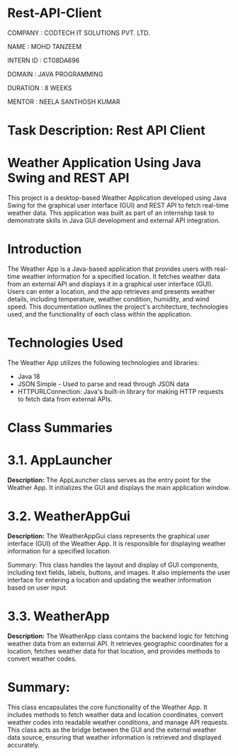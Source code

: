 # Rest-API-Client

COMPANY : CODTECH IT SOLUTIONS PVT. LTD.

NAME : MOHD TANZEEM

INTERN ID : CT08DA696

DOMAIN : JAVA PROGRAMMING

DURATION : 8 WEEKS

MENTOR : NEELA SANTHOSH KUMAR

# Task Description: Rest API Client

# Weather Application Using Java Swing and REST API 

This project is a desktop-based Weather Application developed using Java Swing for the graphical user interface (GUI) and REST API to fetch real-time weather data. This application was built as part of an internship task to demonstrate skills in Java GUI development and external API integration.

# Introduction

The Weather App is a Java-based application that provides users with real-time weather information for a specified location. It fetches weather data from an external API and displays it in a graphical user interface (GUI). Users can enter a location, and the app retrieves and presents weather details, including temperature, weather condition, humidity, and wind speed. This documentation outlines the project's architecture, technologies used, and the functionality of each class within the application.

# Technologies Used
The Weather App utilizes the following technologies and libraries:

- Java 18
- JSON Simple - Used to parse and read through JSON data
- HTTPURLConnection: Java's built-in library for making HTTP requests to fetch data from external APIs.

# Class Summaries

# 3.1. AppLauncher 
**Description:** The AppLauncher class serves as the entry point for the Weather App. It initializes the GUI and displays the main application window.

# 3.2. WeatherAppGui
**Description:** The WeatherAppGui class represents the graphical user interface (GUI) of the Weather App. It is responsible for displaying weather information for a specified location.

Summary: This class handles the layout and display of GUI components, including text fields, labels, buttons, and images. It also implements the user interface for entering a location and updating the weather information based on user input.

# 3.3. WeatherApp
**Description:** The WeatherApp class contains the backend logic for fetching weather data from an external API. It retrieves geographic coordinates for a location, fetches weather data for that location, and provides methods to convert weather codes.

# Summary: 

This class encapsulates the core functionality of the Weather App. It includes methods to fetch weather data and location coordinates, convert weather codes into readable weather conditions, and manage API requests. This class acts as the bridge between the GUI and the external weather data source, ensuring that weather information is retrieved and displayed accurately.
